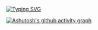 [![Typing SVG](https://readme-typing-svg.demolab.com?font=Fira+Code&duration=4000&pause=600&center=true&vCenter=true&multiline=true&width=435&height=140&lines=%E5%B0%91%E5%B9%B4%E5%90%AC%E9%9B%A8%E6%AD%8C%E6%A5%BC%E4%B8%8A%EF%BC%8C%E7%BA%A2%E7%83%9B%E6%98%8F%E7%BD%97%E5%B8%90%E3%80%82;%E5%A3%AE%E5%B9%B4%E5%90%AC%E9%9B%A8%E5%AE%A2%E8%88%9F%E4%B8%AD%EF%BC%8C%E6%B1%9F%E9%98%94%E4%BA%91%E4%BD%8E%E3%80%81%E6%96%AD%E9%9B%81%E5%8F%AB%E8%A5%BF%E9%A3%8E%E3%80%82;%E8%80%8C%E4%BB%8A%E5%90%AC%E9%9B%A8%E5%83%A7%E5%BA%90%E4%B8%8B%EF%BC%8C%E9%AC%93%E5%B7%B2%E6%98%9F%E6%98%9F%E4%B9%9F%E3%80%82;%E6%82%B2%E6%AC%A2%E7%A6%BB%E5%90%88%E6%80%BB%E6%97%A0%E6%83%85%EF%BC%8C%E4%B8%80%E4%BB%BB%E9%98%B6%E5%89%8D%E3%80%81%E7%82%B9%E6%BB%B4%E5%88%B0%E5%A4%A9%E6%98%8E%E3%80%82)](https://git.io/typing-svg)  

[![Ashutosh's github activity graph](https://github-readme-activity-graph.vercel.app/graph?username=BJKJKZHOU&theme=react-dark)](https://github.com/ashutosh00710/github-readme-activity-graph)

<!--
**BJKJKZHOU/BJKJKZHOU** is a ✨ _special_ ✨ repository because its `README.md` (this file) appears on your GitHub profile.

Here are some ideas to get you started:

- 🔭 I’m currently working on ...
- 🌱 I’m currently learning ...
- 👯 I’m looking to collaborate on ...
- 🤔 I’m looking for help with ...
- 💬 Ask me about ...
- 📫 How to reach me: ...
- 😄 Pronouns: ...
- ⚡ Fun fact: ...
-->
